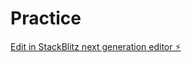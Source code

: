 # Practice

[Edit in StackBlitz next generation editor ⚡️](https://stackblitz.com/~/github.com/Magician0-0/Practice)